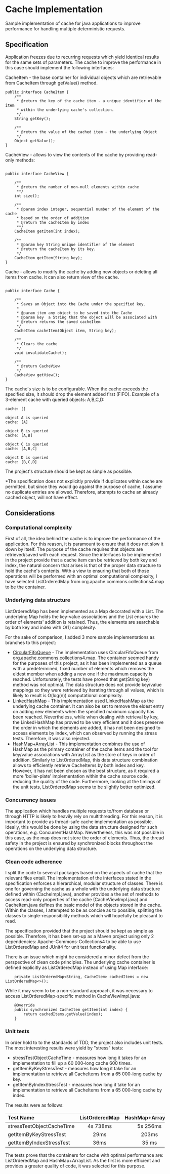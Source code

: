 # Cache Implementation

Sample implementation of cache for java applications to improve performance for handling multiple deterministic requests.

## Specification

Application freezes due to recurring requests which yield identical results for the same sets of parameters. The cache to improve the performance in this case should implement the following interfaces:

CacheItem - the base container for individual objects which are retrievable from CacheItem through getValue() method.   

```
public interface CacheItem {
    /**
     * @return the key of the cache item - a unique identifier of the item 
     * within the underlying cache's collection.
     */
    String getKey();

    /**
     * @return the value of the cached item - the underlying Object
     */
    Object getValue();
}

```
CacheView - allows to view the contents of the cache by providing read-only methods:
```

public interface CacheView {

    /**
     * @return the number of non-null elements within cache
     **/
    int size();

    /**
     * @param index integer, sequential number of the element of the cache
     * based on the order of addition
     * @return the cacheItem by index
     **/
    CacheItem getItem(int index);

    /**
     * @param key String unique identifier of the element
     * @return the cacheItem by its key.
     */
    CacheItem getItem(String key);
}

```
Cache - allows to modify the cache by adding new objects or deleting all items from cache. It can also return view of the cache.
```

public interface Cache {

    /**
     * Saves an Object into the Cache under the specified key.
     *
     * @param item any object to be saved into the Cache
     * @param key  a String that the object will be associated with
     * @return returns the saved cacheItem
     */
    CacheItem cacheItem(Object item, String key);

    /**
     * Clears the cache
     */
    void invalidateCache();

    /**
     * @return CacheView
     */
    CacheView getView();
}

```

The cache's size is to be configurable. When the cache exceeds the specified size, it should drop the element added first (FIFO). Example of a 3-element cache with queried objects: A,B,C,D:

```
cache: []

object A is queried
cache: [A]

object B is queried
cache: [A,B]

object C is queried
cache: [A,B,C]

object D is queried
cache: [B,C,D]
```

The project's structure should be kept as simple as possible. 

*The specification does not explicitly provide if duplicates within cache are permitted, but since they would go against the purpose of cache, I assume no duplicate entries are allowed. Therefore, attempts to cache an already cached object, will not have effect.

## Considerations

### Computational complexity

First of all, the idea behind the cache is to improve the performance of the application. For this reason, it is paramount to ensure that it does not slow it down by itself. The purpose of the cache requires that objects are retrieved/saved with each request. Since the interfaces to be implemented in the project provide that a cache item can be retrieved by both key and index, the natural concern that arises is that of the proper data structure to hold the cache's contents. With a view to ensuring that both of those operations will be performed with an optimal computational complexity, I have selected ListOrderedMap from org.apache.commons.collections4.map to be the container. 

### Underlying data structure

ListOrderedMap has been implemented as a Map decorated with a List. The underlying Map holds the key-value associations and the List ensures the order of elements' addition is retained. Thus, the elements are searchable by both key and index with O(1) complexity.


For the sake of comparison, I added 3 more sample implementations as branches to this project:
* [CircularFifoQueue](https://github.com/krystiankowalik/cache/tree/CircularFifoQueue_Impl/) - The implementation uses CircularFifoQueue from org.apache.commons.collections4.map. The container seemed handy for the purposes of this project, as it has been implemented as a queue with a predetermined, fixed number of elements which removes the eldest member when adding a new one if the maximum capacity is reached. Unfortunately, the tests have proved that get(String key) method was not optimal. The data structure does  not provide key/value mappings so they were retrieved by iterating through all values, which is likely to result is O(log(n)) computational complexity.
* [LinkedHashMap](https://github.com/krystiankowalik/cache/tree/LinkedHashMap_impl) - This implementation used LinkedHashMap as the underlying cache container. It can also be set to remove the eldest entry on adding new elements when the specified maximum capacity has been reached. Nevertheless, while when dealing with retrieval by key, the LinkedHashMap has proved to be very efficient and it does preserve the order in which the elements are added, it has not been designed to access elements by index, which can observed by running the stress tests. Therefore, it was also rejected.
* [HashMap+ArrayList](https://github.com/krystiankowalik/cache/tree/HashMap_Impl) - This implementation combines the use of HashMap as the primary container of the cache items and the tool for key/value associations with ArrayList as the store of keys in order of addition. Similarly to ListOrderedMap, this data structure combination allows to efficiently retrieve CacheItems by both index and key. However, it has not been chosen as the best structure, as it required a more 'boiler-plate' implementation within the cache source code, reducing the quality of the code. Furthermore, looking at the timings of the unit tests, ListOrderedMap seems to be slightly better optimized. 

### Concurrency issues

The application which handles multiple requests to/from database or through HTTP is likely to heavily rely on multithreading. For this reason, it is important to provide as thread-safe cache implementation as possible. Ideally, this would be done by using the data structure designed for such operations, e.g. ConcurrentHashMap. Nevertheless, this was not possible in this case, as the map does not store the order of elements. Thus, the thread safety in the project is ensured by synchronized blocks throughout the operations on the underlying data structure. 

### Clean code adherence

I split the code to several packages based on the aspects of cache that the relevant files entail. The implementation of the interfaces stated in the specification enforces a hierarchical, modular structure of classes. There is one for governing the cache as a whole with the underlying data structure defined within (CacheImpl.java), another provides a the set of methods to access read-only properties of the cache (CacheViewImpl.java) and CacheItem.java  defines the basic model of the objects stored in the cache. Within the classes, I attempted to be as concise as to possible, splitting the classes to single-responsibility methods which will hopefully be pleasant to read.

The specification provided that the project should be kept as simple as possible. Therefore, it has been set-up as a Maven project using only 2 dependencies: Apache-Commons-Collections4 to be able to use ListOrderedMap and JUnit4 for unit test functionality.

There is an issue which might be considered a minor defect from the perspective of clean code principles. The underlying cache container is defined explicitly as ListOrderedMap instead of using Map interface:

```
    private ListOrderedMap<String, CacheItem> cachedItems = new ListOrderedMap<>();
```

While it may seem to be a non-standard approach, it was necessary to access ListOrderedMap-specific method in CacheViewImpl.java:

```
    @Override
    public synchronized CacheItem getItem(int index) {
        return cachedItems.getValue(index);
    }
```

### Unit tests

In order hold to to the standards of TDD, the project also includes unit tests. The most interesting results were yield by "stress" tests:
* stressTestObjectCacheTime - measures how long it takes for an implementation to fill up a 60 000-long cache 600 times.
* getItemByKeyStressTest - measures how long it take for an implementation to retrieve all CacheItems from a 65 000-long cache by key.
* getItemByIndexStressTest - measures how long it take for an implementation to retrieve all CacheItems from a 65 000-long cache by index.

The results were as follows:

| Test Name | ListOrderedMap | HashMap+ArrayList|LinkedHashMap|CircularFifoQueue|
| :------------ |:---------------:| :-----:|:-----:|:-----:|
|stressTestObjectCacheTime     | 4s 738ms| 5s 256ms|4s 676ms |2s 503ms |
| getItemByKeyStressTest    | 29ms        |  203ms|117ms |20s 791ms |
| getItemByIndexStressTest | 36ms|    35 ms|40s 543ms|21ms|
  
The tests prove that the containers for cache with optimal performance are: ListOrderedMap and HashMap+ArrayList. As the first is more efficient and provides a greater quality of code, it was selected for this purpose.
 

